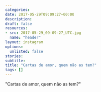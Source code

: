 ```yaml
---
categories:
date: 2017-05-29T09:09:27+00:00
description:
draft: false
resources:
- src: 2017-05-29_09-09-27_UTC.jpg
  name: "header"
layout: instagram
options:
  unlisted: false
stories:
subtitle:
title: "Cartas de amor, quem não as tem?"
tags: []
---
```


"Cartas de amor, quem não as tem?"
